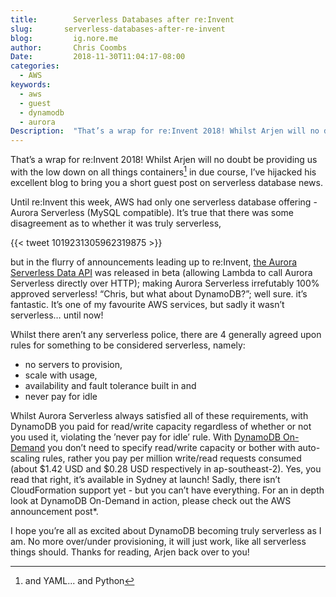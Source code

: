 ```yaml
---
title:        Serverless Databases after re:Invent
slug:       serverless-databases-after-re-invent
blog:         ig.nore.me
author:       Chris Coombs
Date:         2018-11-30T11:04:17-08:00
categories:
  - AWS
keywords:
  - aws
  - guest
  - dynamodb
  - aurora
Description:  "That’s a wrap for re:Invent 2018! Whilst Arjen will no doubt be providing us with the low down on all things containers in due course, I’ve hijacked his excellent blog to bring you a short guest post on serverless database news. "
---
```


That’s a wrap for re:Invent 2018! Whilst Arjen will no doubt be providing us with the low down on all things containers[^1] in due course, I’ve hijacked his excellent blog to bring you a short guest post on serverless database news.

Until re:Invent this week, AWS had only one serverless database offering - Aurora Serverless (MySQL compatible). It’s true that there was some disagreement as to whether it was truly serverless,

{{< tweet 1019231305962319875 >}}

but in the flurry of announcements leading up to re:Invent, [the Aurora Serverless Data API](https://aws.amazon.com/about-aws/whats-new/2018/11/aurora-serverless-data-api-beta/) was released in beta (allowing Lambda to call Aurora Serverless directly over HTTP); making Aurora Serverless irrefutably 100% approved serverless! “Chris, but what about DynamoDB?”; well sure. it’s fantastic. It’s one of my favourite AWS services, but sadly it wasn’t serverless… until now!

Whilst there aren’t any serverless police, there are 4 generally agreed upon rules for something to be considered serverless, namely:

- no servers to provision,
- scale with usage,
- availability and fault tolerance built in and
- never pay for idle

Whilst Aurora Serverless always satisfied all of these requirements, with DynamoDB you paid for read/write capacity regardless of whether or not you used it, violating the ’never pay for idle’ rule. With [DynamoDB On-Demand](https://aws.amazon.com/blogs/aws/amazon-dynamodb-on-demand-no-capacity-planning-and-pay-per-request-pricing/) you don’t need to specify read/write capacity or bother with auto-scaling rules, rather you pay per million write/read requests consumed (about $1.42 USD and $0.28 USD respectively in ap-southeast-2). Yes, you read that right, it’s available in Sydney at launch! Sadly, there isn’t CloudFormation support yet - but you can’t have everything. For an in depth look at DynamoDB On-Demand in action, please check out the AWS announcement post*.

I hope you’re all as excited about DynamoDB becoming truly serverless as I am. No more over/under provisioning, it will just work, like all serverless things should. Thanks for reading, Arjen back over to you!

[^1]:	and YAML... and Python